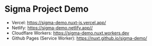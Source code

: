 # Sigma Project Demo


- Vercel: https://sigma-demo.nuxt-js.vercel.app/
- Netlify: https://sigma-demo.netlify.app//
- Cloudflare Workers: https://sigma-demo.nuxt.workers.dev
- Github Pages (Service Worker): https://nuxt.github.io/sigma-demo/

